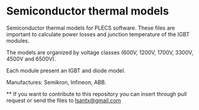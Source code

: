 # Semiconductor thermal models 

Semiconductor thermal models for PLECS software. These files are important to calculate power losses and junction temperature of the IGBT modules.

The models are organized by voltage classes (600V, 1200V, 1700V, 3300V, 4500V and 6500V).

Each module present an IGBT and diode model.

Manufactures: Semikron, Infineon, ABB.

** If you want to contribute to this repository you can insert through pull request or send the files to lsantx@gmail.com
